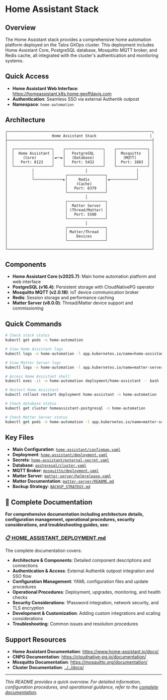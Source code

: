 # Home Assistant Stack

## Overview

The Home Assistant stack provides a comprehensive home automation platform deployed on the Talos GitOps cluster. This deployment includes Home Assistant Core, PostgreSQL database, Mosquitto MQTT broker, and Redis cache, all integrated with the cluster's authentication and monitoring systems.

## Quick Access

- **Home Assistant Web Interface**: https://homeassistant.k8s.home.geoffdavis.com
- **Authentication**: Seamless SSO via external Authentik outpost
- **Namespace**: `home-automation`

## Architecture

```
┌─────────────────────────────────────────────────────────────────┐
│                    Home Assistant Stack                        │
├─────────────────────────────────────────────────────────────────┤
│                                                                 │
│  ┌─────────────────┐    ┌─────────────────┐    ┌──────────────┐ │
│  │  Home Assistant │    │   PostgreSQL    │    │  Mosquitto   │ │
│  │    (Core)       │◄──►│   (Database)    │    │   (MQTT)     │ │
│  │   Port: 8123    │    │   Port: 5432    │    │  Port: 1883  │ │
│  └─────────────────┘    └─────────────────┘    └──────────────┘ │
│           │                       │                      │      │
│           │              ┌─────────────────┐             │      │
│           └─────────────►│     Redis       │◄────────────┘      │
│                          │    (Cache)      │                    │
│                          │   Port: 6379    │                    │
│                          └─────────────────┘                    │
│                                   │                             │
│                          ┌─────────────────┐                    │
│                          │  Matter Server  │                    │
│                          │ (Thread/Matter) │                    │
│                          │   Port: 5580    │                    │
│                          └─────────────────┘                    │
│                                   │                             │
│                          ┌─────────────────┐                    │
│                          │ Matter/Thread   │                    │
│                          │    Devices      │                    │
│                          └─────────────────┘                    │
│                                                                 │
└─────────────────────────────────────────────────────────────────┘
```

## Components

- **Home Assistant Core (v2025.7)**: Main home automation platform and web interface
- **PostgreSQL (v16.4)**: Persistent storage with CloudNativePG operator
- **Mosquitto MQTT (v2.0.18)**: IoT device communication broker
- **Redis**: Session storage and performance caching
- **Matter Server (v8.0.0)**: Thread/Matter device support and commissioning

## Quick Commands

```bash
# Check stack status
kubectl get pods -n home-automation

# View Home Assistant logs
kubectl logs -n home-automation -l app.kubernetes.io/name=home-assistant

# View Matter Server logs
kubectl logs -n home-automation -l app.kubernetes.io/name=matter-server

# Access Home Assistant shell
kubectl exec -it -n home-automation deployment/home-assistant -- bash

# Restart Home Assistant
kubectl rollout restart deployment home-assistant -n home-automation

# Check database status
kubectl get cluster homeassistant-postgresql -n home-automation

# Check Matter Server status
kubectl get pods -n home-automation -l app.kubernetes.io/name=matter-server
```

## Key Files

- **Main Configuration**: [`home-assistant/configmap.yaml`](home-assistant/configmap.yaml)
- **Deployment**: [`home-assistant/deployment.yaml`](home-assistant/deployment.yaml)
- **Secrets**: [`home-assistant/external-secret.yaml`](home-assistant/external-secret.yaml)
- **Database**: [`postgresql/cluster.yaml`](postgresql/cluster.yaml)
- **MQTT Broker**: [`mosquitto/deployment.yaml`](mosquitto/deployment.yaml)
- **Matter Server**: [`matter-server/helmrelease.yaml`](matter-server/helmrelease.yaml)
- **Matter Documentation**: [`matter-server/README.md`](matter-server/README.md)
- **Backup Strategy**: [`BACKUP_STRATEGY.md`](BACKUP_STRATEGY.md)

## 📖 Complete Documentation

**For comprehensive documentation including architecture details, configuration management, operational procedures, security considerations, and troubleshooting guides, see:**

### [**📋 HOME_ASSISTANT_DEPLOYMENT.md**](../../docs/HOME_ASSISTANT_DEPLOYMENT.md)

The complete documentation covers:

- **Architecture & Components**: Detailed component descriptions and connections
- **Authentication & Access**: External Authentik outpost integration and SSO flow
- **Configuration Management**: YAML configuration files and update procedures
- **Operational Procedures**: Deployment, upgrades, monitoring, and health checks
- **Security Considerations**: 1Password integration, network security, and TLS encryption
- **Development & Customization**: Adding custom integrations and scaling considerations
- **Troubleshooting**: Common issues and resolution procedures

## Support Resources

- **Home Assistant Documentation**: https://www.home-assistant.io/docs/
- **CNPG Documentation**: https://cloudnative-pg.io/documentation/
- **Mosquitto Documentation**: https://mosquitto.org/documentation/
- **Cluster Documentation**: [../../docs/](../../docs/)

---

_This README provides a quick overview. For detailed information, configuration procedures, and operational guidance, refer to the [complete documentation](../../docs/HOME_ASSISTANT_DEPLOYMENT.md)._

